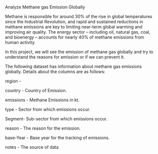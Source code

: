 Analyze Methane gas Emission Globally

Methane is responsible for around 30% of the rise in global temperatures since the Industrial Revolution, and rapid and sustained reductions in methane emissions are key to limiting near-term global warming and improving air quality. The energy sector – including oil, natural gas, coal, and bioenergy – accounts for nearly 40% of methane emissions from human activity.

In this project, we will see the emission of methane gas globally and try to understand the reasons for emission or if we can prevent it.

The following dataset has information about methane gas emissions globally. Details about the columns are as follows:

region -

country - Country of Emission.

emissions - Methane Emissions in kt.

type - Sector from which emissions occur.

Segment- Sub-sector from which emissions occur.

reason - The reason for the emission.

base-Year - Base year for the tracking of emissions.

notes - The source of data


